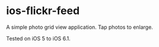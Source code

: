 ios-flickr-feed
===============

A simple photo grid view application.  Tap photos to enlarge.

Tested on iOS 5 to iOS 6.1.
